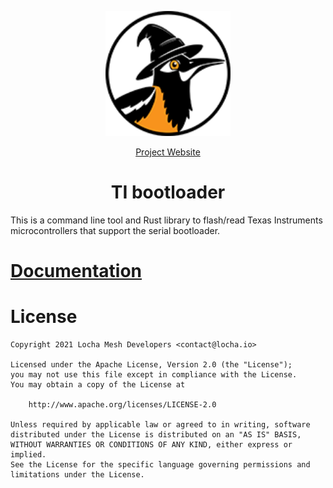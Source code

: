 <p align="center">
  <a href="https://locha.io/">
  <img height="200px" src="doc/logo.png">
  </a>
</p>

<p align="center">
  <a href="https://locha.io/">Project Website</a>
</p>

<h1 align="center">TI bootloader</h1>

This is a command line tool and Rust library to flash/read Texas Instruments
microcontrollers that support the serial bootloader. 

# [Documentation](https://btcven.github.io/ti-bootloader/ti_sbl/index.html)

# License

```
Copyright 2021 Locha Mesh Developers <contact@locha.io>

Licensed under the Apache License, Version 2.0 (the "License");
you may not use this file except in compliance with the License.
You may obtain a copy of the License at

    http://www.apache.org/licenses/LICENSE-2.0

Unless required by applicable law or agreed to in writing, software
distributed under the License is distributed on an "AS IS" BASIS,
WITHOUT WARRANTIES OR CONDITIONS OF ANY KIND, either express or implied.
See the License for the specific language governing permissions and
limitations under the License.
```
